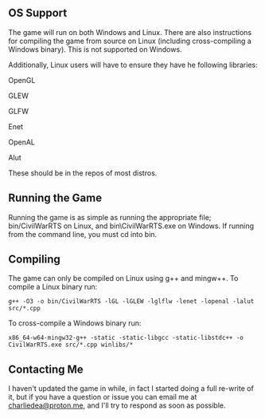 ## OS Support
The game will run on both Windows and Linux. There are also instructions for compiling the game from source on Linux (including cross-compiling a Windows binary). This is not supported on Windows.

Additionally, Linux users will have to ensure they have he following libraries:

OpenGL

GLEW

GLFW

Enet

OpenAL

Alut

These should be in the repos of most distros.
## Running the Game
Running the game is as simple as running the appropriate file; bin/CivilWarRTS on Linux, and bin\CivilWarRTS.exe on Windows. If running from the command line, you must cd into bin.
## Compiling
The game can only be compiled on Linux using g++ and mingw++.
To compile a Linux binary run:

`g++ -O3 -o bin/CivilWarRTS -lGL -lGLEW -lglflw -lenet -lopenal -lalut src/*.cpp`

To cross-compile a Windows binary run:

`x86_64-w64-mingw32-g++ -static -static-libgcc -static-libstdc++ -o CivilWarRTS.exe src/*.cpp winlibs/*`

## Contacting Me
I haven't updated the game in while, in fact I started doing a full re-write of it, but if you have a question or issue you can email me at charliedea@proton.me, and I'll try to respond as soon as possible.
